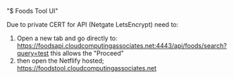 "$ Foods Tool UI" 

Due to private CERT for API (Netgate LetsEncrypt) need to:
1) Open a new tab and go directly to: https://foodsapi.cloudcomputingassociates.net:4443/api/foods/search?query=test
this allows the "Proceed"
2) then open the Netflify hosted;    https://foodstool.cloudcomputingassociates.net   